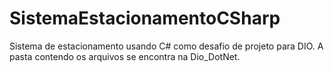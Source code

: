 # SistemaEstacionamentoCSharp
Sistema de estacionamento usando C# como desafio de projeto para DIO.
A pasta contendo os arquivos se encontra na Dio_DotNet.
